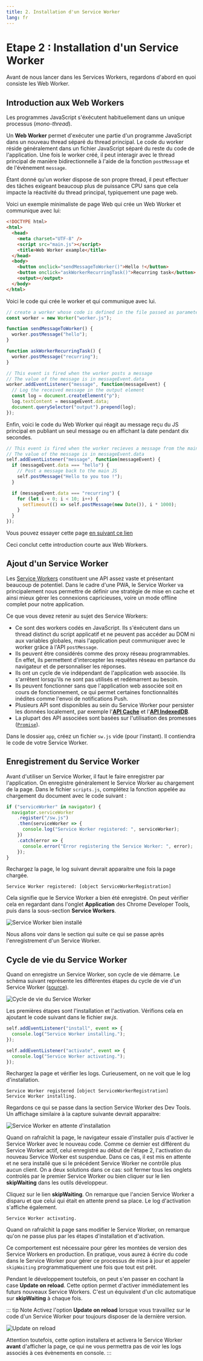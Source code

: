 ```yaml
---
title: 2. Installation d'un Service Worker
lang: fr
---
```


# Etape 2 : Installation d'un Service Worker

Avant de nous lancer dans les Services Workers, regardons d'abord en quoi consiste les Web Worker.

## Introduction aux Web Workers

Les programmes JavaScript s'éxécutent habituellement dans un unique processus (_mono-thread_).

Un **Web Worker** permet d'exécuter une partie d'un programme JavaScript dans un nouveau thread séparé du thread principal. Le code du worker réside généralement dans un fichier JavaScript séparé du reste du code de l'application. Une fois le worker créé, il peut interagir avec le thread principal de manière bidirectionnelle à l'aide de la fonction `postMessage` et de l'évènement `message`.

Étant donné qu'un worker dispose de son propre thread, il peut effectuer des tâches exigeant beaucoup plus de puissance CPU sans que cela impacte la réactivité du thread principal, typiquement une page web.

Voici un exemple minimaliste de page Web qui crée un Web Worker et communique avec lui:

```html
<!DOCTYPE html>
<html>
  <head>
    <meta charset="UTF-8" />
    <script src="main.js"></script>
    <title>Web Worker example</title>
  </head>
  <body>
    <button onclick="sendMessageToWorker()">Hello !</button>
    <button onclick="askWorkerRecurringTask()">Recurring task</button>
    <output></output>
  </body>
</html>
```

Voici le code qui crée le worker et qui communique avec lui.

```javascript
// create a worker whose code is defined in the file passed as parameter
const worker = new Worker("worker.js");

function sendMessageToWorker() {
  worker.postMessage("hello");
}

function askWorkerRecurringTask() {
  worker.postMessage("recurring");
}

// This event is fired when the worker posts a message
// The value of the message is in messageEvent.data
worker.addEventListener("message", function(messageEvent) {
  // Log the received message in the output element
  const log = document.createElement("p");
  log.textContent = messageEvent.data;
  document.querySelector("output").prepend(log);
});
```

Enfin, voici le code du Web Worker qui réagit au message reçu du JS principal en publiant un seul message ou en affichant la date pendant dix secondes.

```javascript
// This event is fired when the worker recieves a message from the main JavaScript
// The value of the message is in messageEvent.data
self.addEventListener("message", function(messageEvent) {
  if (messageEvent.data === "hello") {
    // Post a message back to the main JS
    self.postMessage("Hello to you too !");
  }

  if (messageEvent.data === "recurring") {
    for (let i = 0; i < 10; i++) {
      setTimeout(() => self.postMessage(new Date()), i * 1000);
    }
  }
});
```

Vous pouvez essayer cette page [en suivant ce lien](https://pwa-workshop.js.org/samples/worker01/)

Ceci conclut cette introduction courte aux Web Workers.

## Ajout d'un Service Worker

Les [Service Workers](https://developers.google.com/web/fundamentals/primers/service-workers/) constituent une API assez vaste et présentant beaucoup de potentiel. Dans le cadre d'une PWA, le Service Worker va principalement nous permettre de définir une stratégie de mise en cache et ainsi mieux gérer les connexions capricieuses, voire un mode offline complet pour notre application.

Ce que vous devez retenir au sujet des Service Workers:

- Ce sont des workers codés en JavaScript. Ils s'éxécutent dans un thread distinct du script applicatif et ne peuvent pas accéder au DOM ni aux variables globales, mais l'application peut communiquer avec le worker grâce à l'API `postMessage`.
- Ils peuvent être considérés comme des proxy réseau programmables. En effet, ils permettent d'intercepter les requêtes réseau en partance du navigateur et de personnaliser les réponses.
- Ils ont un cycle de vie indépendant de l'application web associée. Ils s'arrêtent lorsqu'ils ne sont pas utilisés et redémarrent au besoin.
- Ils peuvent fonctionner sans que l'application web associée soit en cours de fonctionnement, ce qui permet certaines fonctionnalités inédites comme l'envoi de notifications Push.
- Plusieurs API sont disponibles au sein du Service Worker pour persister les données localement, par exemple l'[**API Cache**](https://developer.mozilla.org/fr/docs/Web/API/Cache) et l'[**API IndexedDB**](https://developer.mozilla.org/fr/docs/Web/API/API_IndexedDB).
- La plupart des API associées sont basées sur l'utilisation des promesses ([`Promise`](https://developer.mozilla.org/fr/docs/Web/JavaScript/Reference/Objets_globaux/Promise)).

Dans le dossier `app`, créez un fichier `sw.js` vide (pour l'instant). Il contiendra le code de votre Service Worker.

## Enregistrement du Service Worker

Avant d'utiliser un Service Worker, il faut le faire enregistrer par l'application. On enregistre généralement le Service Worker au chargement de la page. Dans le fichier `scripts.js`, complétez la fonction appelée au chargement du document avec le code suivant :

```js
if ("serviceWorker" in navigator) {
  navigator.serviceWorker
    .register("/sw.js")
    .then(serviceWorker => {
      console.log("Service Worker registered: ", serviceWorker);
    })
    .catch(error => {
      console.error("Error registering the Service Worker: ", error);
    });
}
```

Rechargez la page, le log suivant devrait apparaitre une fois la page chargée.

```
Service Worker registered: [object ServiceWorkerRegistration]
```

Cela signifie que le Service Worker a bien été enregistré. On peut vérifier cela en regardant dans l'onglet **Application** des Chrome Developer Tools, puis dans la sous-section **Service Workers**.

![Service Worker bien installé](../../2-service-worker/readme_assets/service-worker-setup.png "Cycle de vie du Service Worker")

Nous allons voir dans le section qui suite ce qui se passe après l'enregistrement d'un Service Worker.

## Cycle de vie du Service Worker

Quand on enregistre un Service Worker, son cycle de vie démarre. Le schéma suivant représente les différentes étapes du cycle de vie d'un Service Worker ([source](https://developers.google.com/web/fundamentals/primers/service-workers/)).

![Cycle de vie du Service Worker](../../2-service-worker/readme_assets/sw-lifecycle.png "Cycle de vie du Service Worker")

Les premières étapes sont l'installation et l'activation. Vérifions cela en ajoutant le code suivant dans le fichier _sw.js_.

```js
self.addEventListener("install", event => {
  console.log("Service Worker installing.");
});

self.addEventListener("activate", event => {
  console.log("Service Worker activating.");
});
```

Rechargez la page et vérifier les logs. Curieusement, on ne voit que le log d'installation.

```
Service Worker registered [object ServiceWorkerRegistration]
Service Worker installing.
```

Regardons ce qui se passe dans la section Service Worker des Dev Tools. Un affichage similaire à la capture suivante devrait apparaitre:

![Service Worker en attente d'installation](../../2-service-worker/readme_assets/sw-waiting.png "Service Worker en attente")

Quand on rafraîchit la page, le navigateur essaie d'installer puis d'activer le Service Worker avec le nouveau code. Comme ce dernier est différent du Service Worker actif, celui enregistré au début de l'étape 2, l'activation du nouveau Service Worker est suspendue. Dans ce cas, il est mis en attente et ne sera installé que si le précédent Service Worker ne contrôle plus aucun client. On a deux solutions dans ce cas: soit fermer tous les onglets controlés par le premier Service Worker ou bien cliquer sur le lien **skipWaiting** dans les outils développeur.

Cliquez sur le lien **skipWaiting**. On remarque que l'ancien Service Worker a disparu et que celui qui était en attente prend sa place. Le log d'activation s'affiche également.

```
Service Worker activating.
```

Quand on rafraîchit la page sans modifier le Service Worker, on remarque qu'on ne passe plus par les étapes d'installation et d'activation.

Ce comportement est nécessaire pour gérer les montées de version des Service Workers en production. En pratique, vous aurez à écrire du code dans le Service Worker pour gérer ce processus de mise à jour et appeler `skipWaiting` programmatiquement une fois que tout est prêt.

Pendant le développement toutefois, on peut s'en passer en cochant la case **Update on reload**. Cette option permet d'activer immédiatement les futurs nouveaux Service Workers. C'est un équivalent d'un clic automatique sur **skipWaiting** à chaque fois.

::: tip Note
Activez l'option **Update on reload** lorsque vous travaillez sur le code d'un Service Worker pour toujours disposer de la dernière version.

![Update on reload](../../2-service-worker/readme_assets/devtools-update-on-reload.png)

Attention toutefois, cette option installera et activera le Service Worker **avant** d'afficher la page, ce qui ne vous permettra pas de voir les logs associés à ces évènements en console.
:::
